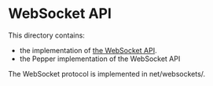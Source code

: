# WebSocket API

This directory contains:
- the implementation of
  [the WebSocket API](https://html.spec.whatwg.org/multipage/web-sockets.html).
- the Pepper implementation of the WebSocket API

The WebSocket protocol is implemented in net/websockets/.
